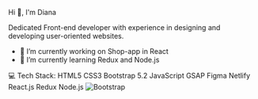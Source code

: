 Hi 👋, I'm Diana

Dedicated Front-end developer with experience in designing and developing user-oriented websites.

- 🔭 I’m currently working on Shop-app in React
- 🌱 I’m currently learning Redux and Node.js
  
💻 Tech Stack:
HTML5 CSS3 Bootstrap 5.2 JavaScript GSAP Figma Netlify React.js Redux Node.js
![Bootstrap](https://img.shields.io/badge/bootstrap-%238511FA.svg?style=for-the-badge&logo=bootstrap&logoColor=white)
